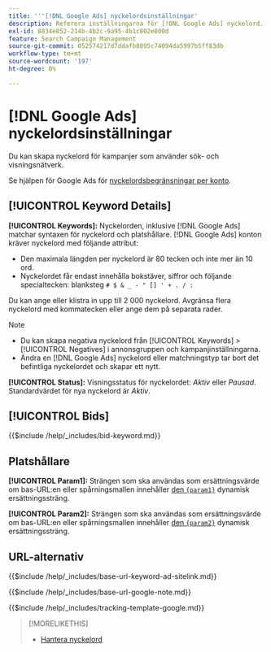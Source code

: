 ```yaml
---
title: '''[!DNL Google Ads] nyckelordsinställningar'
description: Referera inställningarna för [!DNL Google Ads] nyckelord.
exl-id: 8834e852-214b-4b2c-9a95-4b1c802e800d
feature: Search Campaign Management
source-git-commit: 052574217d7ddafb8895c74094da5997b5ff83db
workflow-type: tm+mt
source-wordcount: '197'
ht-degree: 0%

---
```


# [!DNL Google Ads] nyckelordsinställningar

Du kan skapa nyckelord för kampanjer som använder sök- och visningsnätverk.

Se hjälpen för Google Ads för [nyckelordsbegränsningar per konto](https://support.google.com/google-ads/answer/6372658).

## [!UICONTROL Keyword Details]

**[!UICONTROL Keywords]:** Nyckelorden, inklusive [!DNL Google Ads] matchar syntaxen för nyckelord och platshållare. [!DNL Google Ads] konton kräver nyckelord med följande attribut:

* Den maximala längden per nyckelord är 80 tecken och inte mer än 10 ord.
* Nyckelordet får endast innehålla bokstäver, siffror och följande specialtecken: blanksteg `# $ & _ - " [] ' + . / :`

Du kan ange eller klistra in upp till 2 000 nyckelord. Avgränsa flera nyckelord med kommatecken eller ange dem på separata rader.

>[!NOTE]
>
>* Du kan skapa negativa nyckelord från [!UICONTROL Keywords] > [!UICONTROL Negatives] i annonsgruppen och kampanjinställningarna.
>* Ändra en [!DNL Google Ads] nyckelord eller matchningstyp tar bort det befintliga nyckelordet och skapar ett nytt.

**[!UICONTROL Status]:** Visningsstatus för nyckelordet: *Aktiv* eller *Pausad*. Standardvärdet för nya nyckelord är *Aktiv*.

## [!UICONTROL Bids]

<!-- **[!UICONTROL Bid]:** -->

{{$include /help/_includes/bid-keyword.md}}

## Platshållare

**[!UICONTROL Param1]:** Strängen som ska användas som ersättningsvärde om bas-URL:en eller spårningsmallen innehåller [den `{param1}`](https://support.google.com/google-ads/answer/6305348) dynamisk ersättningssträng.

**[!UICONTROL Param2]:** Strängen som ska användas som ersättningsvärde om bas-URL:en eller spårningsmallen innehåller [den `{param2}`](https://support.google.com/google-ads/answer/6305348) dynamisk ersättningssträng.

## URL-alternativ

<!-- **[!UICONTROL Base URl]:** -->

{{$include /help/_includes/base-url-keyword-ad-sitelink.md}}

<!-- **[note for Base URL field]:** -->

{{$include /help/_includes/base-url-google-note.md}}

<!-- **[!UICONTROL Tracking Template]:** -->

{{$include /help/_includes/tracking-template-google.md}}

>[!MORELIKETHIS]
>
>* [Hantera nyckelord](/help/search-social-commerce/campaign-management/campaigns/keyword-manage.md)
